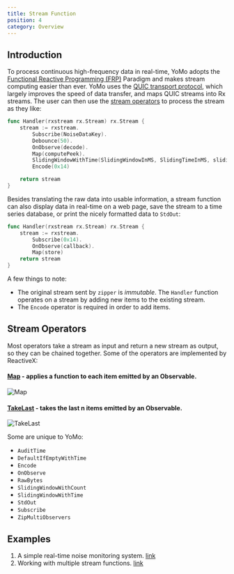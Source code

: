 ```yaml
---
title: Stream Function
position: 4
category: Overview
---
```


## Introduction

To process continuous high-frequency data in real-time,
YoMo adopts the [Functional Reactive Programming (FRP)](https://en.wikipedia.org/wiki/Functional_reactive_programming) Paradigm and makes stream computing easier than ever.
YoMo uses the [QUIC transport protocol](https://en.wikipedia.org/wiki/QUIC),
which largely improves the speed of data transfer, and maps QUIC streams into Rx streams.
The user can then use the [stream operators](http://reactivex.io/documentation/operators.html) to process the stream as they like:

```go
func Handler(rxstream rx.Stream) rx.Stream {
	stream := rxstream.
		Subscribe(NoiseDataKey).
		Debounce(50).
		OnObserve(decode).
		Map(computePeek).
		SlidingWindowWithTime(SlidingWindowInMS, SlidingTimeInMS, slidingAvg).
		Encode(0x14)

	return stream
}
```

Besides translating the raw data into usable information,
a stream function can also display data in real-time on a web page, save the stream to a time series database, or print the nicely formatted data to `StdOut`:

```go
func Handler(rxstream rx.Stream) rx.Stream {
	stream := rxstream.
		Subscribe(0x14).
		OnObserve(callback).
		Map(store)
	return stream
}
```

A few things to note:

- The original stream sent by `zipper` is _immutable_. The `Handler` function operates on a stream by adding new items to the existing stream.
- The `Encode` operator is required in order to add items.

## Stream Operators

Most operators take a stream as input and return a new stream as output,
so they can be chained together. Some of the operators are implemented by ReactiveX:

#### [Map](http://reactivex.io/documentation/operators/map.html) - applies a function to each item emitted by an Observable.

![Map](https://rxjs.dev/assets/images/marble-diagrams/map.png)

#### [TakeLast](http://reactivex.io/documentation/operators/takelast.html) - takes the last n items emitted by an Observable.

![TakeLast](https://rxjs.dev/assets/images/marble-diagrams/takeLast.pngs)

Some are unique to YoMo:

- `AuditTime`
- `DefaultIfEmptyWithTime`
- `Encode`
- `OnObserve`
- `RawBytes`
- `SlidingWindowWithCount`
- `SlidingWindowWithTime`
- `StdOut`
- `Subscribe`
- `ZipMultiObservers`

## Examples

1. A simple real-time noise monitoring system. [link](https://github.com/yomorun/yomo/tree/master/example/0-basic)
2. Working with multiple stream functions. [link](https://github.com/yomorun/yomo/tree/master/example/3-multi-sfn)
